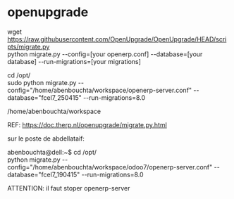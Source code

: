 # openupgrade

wget https://raw.githubusercontent.com/OpenUpgrade/OpenUpgrade/HEAD/scripts/migrate.py    
python migrate.py --config=[your openerp.conf] --database=[your database] --run-migrations=[your migrations]    


cd /opt/    
sudo python migrate.py --config="/home/abenbouchta/workspace/openerp-server.conf" --database="fcel7_250415" --run-migrations=8.0 

/home/abenbouchta/workspace

REF: https://doc.therp.nl/openupgrade/migrate.py.html       

sur le poste de abdellataif:

abenbouchta@dell:~$ cd /opt/    
python migrate.py --config="/home/abenbouchta/workspace/odoo7/openerp-server.conf" --database="fcel7_190415" --run-migrations=8.0

ATTENTION: 
il faut stoper openerp-server
